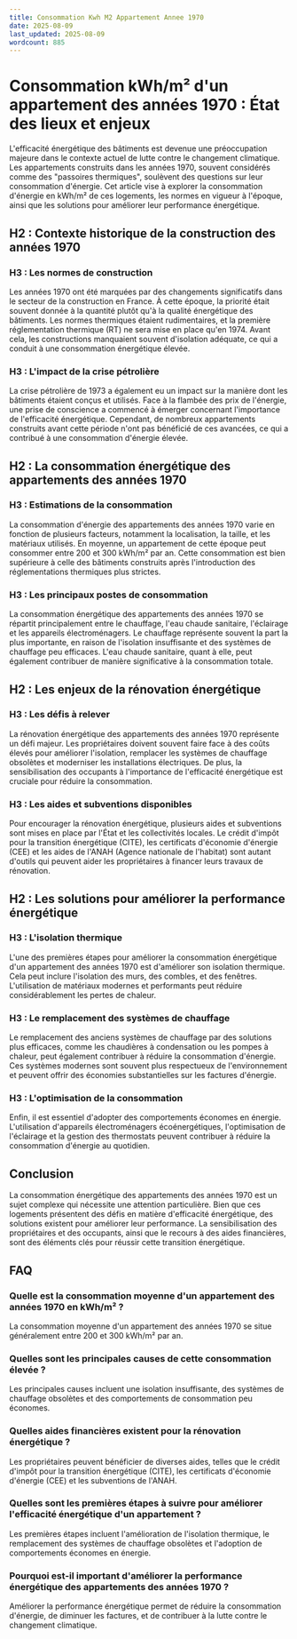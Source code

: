 ```yaml
---
title: Consommation Kwh M2 Appartement Annee 1970
date: 2025-08-09
last_updated: 2025-08-09
wordcount: 885
---
```


# Consommation kWh/m² d'un appartement des années 1970 : État des lieux et enjeux

L'efficacité énergétique des bâtiments est devenue une préoccupation majeure dans le contexte actuel de lutte contre le changement climatique. Les appartements construits dans les années 1970, souvent considérés comme des "passoires thermiques", soulèvent des questions sur leur consommation d'énergie. Cet article vise à explorer la consommation d'énergie en kWh/m² de ces logements, les normes en vigueur à l'époque, ainsi que les solutions pour améliorer leur performance énergétique.

## H2 : Contexte historique de la construction des années 1970

### H3 : Les normes de construction

Les années 1970 ont été marquées par des changements significatifs dans le secteur de la construction en France. À cette époque, la priorité était souvent donnée à la quantité plutôt qu'à la qualité énergétique des bâtiments. Les normes thermiques étaient rudimentaires, et la première réglementation thermique (RT) ne sera mise en place qu'en 1974. Avant cela, les constructions manquaient souvent d'isolation adéquate, ce qui a conduit à une consommation énergétique élevée.

### H3 : L'impact de la crise pétrolière

La crise pétrolière de 1973 a également eu un impact sur la manière dont les bâtiments étaient conçus et utilisés. Face à la flambée des prix de l'énergie, une prise de conscience a commencé à émerger concernant l'importance de l'efficacité énergétique. Cependant, de nombreux appartements construits avant cette période n'ont pas bénéficié de ces avancées, ce qui a contribué à une consommation d'énergie élevée.

## H2 : La consommation énergétique des appartements des années 1970

### H3 : Estimations de la consommation

La consommation d'énergie des appartements des années 1970 varie en fonction de plusieurs facteurs, notamment la localisation, la taille, et les matériaux utilisés. En moyenne, un appartement de cette époque peut consommer entre 200 et 300 kWh/m² par an. Cette consommation est bien supérieure à celle des bâtiments construits après l'introduction des réglementations thermiques plus strictes.

### H3 : Les principaux postes de consommation

La consommation énergétique des appartements des années 1970 se répartit principalement entre le chauffage, l'eau chaude sanitaire, l'éclairage et les appareils électroménagers. Le chauffage représente souvent la part la plus importante, en raison de l'isolation insuffisante et des systèmes de chauffage peu efficaces. L'eau chaude sanitaire, quant à elle, peut également contribuer de manière significative à la consommation totale.

## H2 : Les enjeux de la rénovation énergétique

### H3 : Les défis à relever

La rénovation énergétique des appartements des années 1970 représente un défi majeur. Les propriétaires doivent souvent faire face à des coûts élevés pour améliorer l'isolation, remplacer les systèmes de chauffage obsolètes et moderniser les installations électriques. De plus, la sensibilisation des occupants à l'importance de l'efficacité énergétique est cruciale pour réduire la consommation.

### H3 : Les aides et subventions disponibles

Pour encourager la rénovation énergétique, plusieurs aides et subventions sont mises en place par l'État et les collectivités locales. Le crédit d'impôt pour la transition énergétique (CITE), les certificats d'économie d'énergie (CEE) et les aides de l'ANAH (Agence nationale de l'habitat) sont autant d'outils qui peuvent aider les propriétaires à financer leurs travaux de rénovation.

## H2 : Les solutions pour améliorer la performance énergétique

### H3 : L'isolation thermique

L'une des premières étapes pour améliorer la consommation énergétique d'un appartement des années 1970 est d'améliorer son isolation thermique. Cela peut inclure l'isolation des murs, des combles, et des fenêtres. L'utilisation de matériaux modernes et performants peut réduire considérablement les pertes de chaleur.

### H3 : Le remplacement des systèmes de chauffage

Le remplacement des anciens systèmes de chauffage par des solutions plus efficaces, comme les chaudières à condensation ou les pompes à chaleur, peut également contribuer à réduire la consommation d'énergie. Ces systèmes modernes sont souvent plus respectueux de l'environnement et peuvent offrir des économies substantielles sur les factures d'énergie.

### H3 : L'optimisation de la consommation

Enfin, il est essentiel d'adopter des comportements économes en énergie. L'utilisation d'appareils électroménagers écoénergétiques, l'optimisation de l'éclairage et la gestion des thermostats peuvent contribuer à réduire la consommation d'énergie au quotidien.

## Conclusion

La consommation énergétique des appartements des années 1970 est un sujet complexe qui nécessite une attention particulière. Bien que ces logements présentent des défis en matière d'efficacité énergétique, des solutions existent pour améliorer leur performance. La sensibilisation des propriétaires et des occupants, ainsi que le recours à des aides financières, sont des éléments clés pour réussir cette transition énergétique.

## FAQ

### Quelle est la consommation moyenne d'un appartement des années 1970 en kWh/m² ?

La consommation moyenne d'un appartement des années 1970 se situe généralement entre 200 et 300 kWh/m² par an.

### Quelles sont les principales causes de cette consommation élevée ?

Les principales causes incluent une isolation insuffisante, des systèmes de chauffage obsolètes et des comportements de consommation peu économes.

### Quelles aides financières existent pour la rénovation énergétique ?

Les propriétaires peuvent bénéficier de diverses aides, telles que le crédit d'impôt pour la transition énergétique (CITE), les certificats d'économie d'énergie (CEE) et les subventions de l'ANAH.

### Quelles sont les premières étapes à suivre pour améliorer l'efficacité énergétique d'un appartement ?

Les premières étapes incluent l'amélioration de l'isolation thermique, le remplacement des systèmes de chauffage obsolètes et l'adoption de comportements économes en énergie.

### Pourquoi est-il important d'améliorer la performance énergétique des appartements des années 1970 ?

Améliorer la performance énergétique permet de réduire la consommation d'énergie, de diminuer les factures, et de contribuer à la lutte contre le changement climatique.